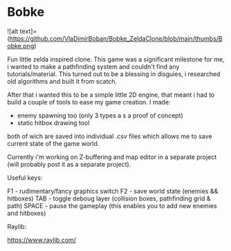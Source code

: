 # Bobke 

![alt text]=(https://github.com/VlaDimirBoban/Bobke_ZeldaClone/blob/main/thumbs/Bobke.png)

Fun little zelda inspired clone. This game was a significant milestone for me, i wanted to make a pathfinding system and couldn't find any tutorials/material. This turned out to be a blessing in disguies, i researched old algorithms and built it from scatch. 

After that i wanted this to be a simple little 2D engine, that meant i had to build a couple of tools to ease my game creation. 
I made:

- enemy spawning too (only 3 types a s a proof of concept)
- static hitbox drawing tool

both of wich are saved into individual .csv files which allows me to save current state of the game world.

Currently i'm working on Z-buffering and map editor in a separate project (will probably post it as a separate project).

Useful keys:

F1 - rudimentary/fancy graphics switch
F2 - save world state (enemies && hitboxes)
TAB - toggle deboug layer (collision boxes, pathfinding grid & path)
SPACE - pause the gameplay (this enables you to add new enemies and hitboxes)



Raylib:

https://www.raylib.com/
